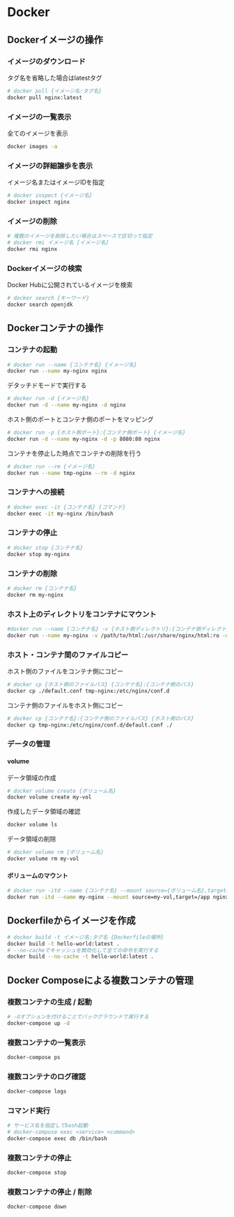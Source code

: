 # Docker

## Dockerイメージの操作

### イメージのダウンロード

タグ名を省略した場合はlatestタグ
```sh
# docker pull {イメージ名:タグ名}
docker pull nginx:latest
```

### イメージの一覧表示

全てのイメージを表示
```sh
docker images -a
```

### イメージの詳細譲歩を表示

イメージ名またはイメージIDを指定
```sh
# docker inspect {イメージ名}
docker inspect nginx
```

### イメージの削除

```sh
# 複数のイメージを削除したい場合はスペースで区切って指定
# docker rmi イメージ名 [イメージ名]
docker rmi nginx
```

### Dockerイメージの検索

Docker Hubに公開されているイメージを検索
```sh
# docker search {キーワード}
docker search openjdk
```

## Dockerコンテナの操作

### コンテナの起動

```sh
# docker run --name {コンテナ名} {イメージ名}
docker run --name my-nginx nginx
```

デタッチドモードで実行する
```sh
# docker run -d {イメージ名}
docker run -d --name my-nginx -d nginx
```

ホスト側のポートとコンテナ側のポートをマッピング
```sh
# docker run -p {ホスト側ポート}:{コンテナ側ポート} {イメージ名}
docker run -d --name my-nginx -d -p 8080:80 nginx
```

コンテナを停止した時点でコンテナの削除を行う
```sh
# docker run --rm {イメージ名}
docker run --name tmp-nginx --rm -d nginx
```

### コンテナへの接続

```sh
# docker exec -it {コンテナ名} {コマンド}
docker exec -it my-nginx /bin/bash
```

### コンテナの停止

```sh
# docker stop {コンテナ名}
docker stop my-nginx
```

### コンテナの削除

```sh
# docker rm {コンテナ名}
docker rm my-nginx
```

### ホスト上のディレクトリをコンテナにマウント

```sh
#docker run --name {コンテナ名} -v {ホスト側ディレクトリ}:{コンテナ側ディレクトリ}:{オプション}
docker run --name my-nginx -v /path/to/html:/usr/share/nginx/html:ro -d -p 8080:80 nginx
```

### ホスト・コンテナ間のファイルコピー

ホスト側のファイルをコンテナ側にコピー
```sh
# docker cp {ホスト側のファイルパス} {コンテナ名}:{コンテナ側のパス}
docker cp ./default.conf tmp-nginx:/etc/nginx/conf.d
```

コンテナ側のファイルをホスト側にコピー
```sh
# docker cp {コンテナ名}:{コンテナ側のファイルパス} {ホスト側のパス}
docker cp tmp-nginx:/etc/nginx/conf.d/default.conf ./
```

### データの管理

#### volume

データ領域の作成
```sh
# docker volume create {ボリューム名}
docker volume create my-vol
```

作成したデータ領域の確認
```sh
docker volume ls
```

データ領域の削除
```sh
# docker volume rm {ボリューム名}
docker volume rm my-vol
```

#### ボリュームのマウント

```sh
# docker run -itd --name {コンテナ名} --mount source={ボリューム名},target=/path/to {イメージ名}
docker run -itd --name my-nginx --mount source=my-vol,target=/app nginx
```

## Dockerfileからイメージを作成

```sh
# docker build -t イメージ名:タグ名 {Dockerfileの場所}
docker build -t hello-world:latest .
# --no-cacheでキャッシュを無効化して全ての命令を実行する
docker build --no-cache -t hello-world:latest .
```

## Docker Composeによる複数コンテナの管理

### 複数コンテナの生成 / 起動

```sh
# -dオプションを付けることでバックグラウンドで実行する
docker-compose up -d
```

### 複数コンテナの一覧表示

```sh
docker-compose ps
```

### 複数コンテナのログ確認

```sh
docker-compose logs
```

### コマンド実行

```sh
# サービス名を指定してbash起動
# docker-compose exec <service> <command>
docker-compose exec db /bin/bash
```

### 複数コンテナの停止

```sh
docker-compose stop
```

### 複数コンテナの停止 / 削除

```sh
docker-compose down
```

